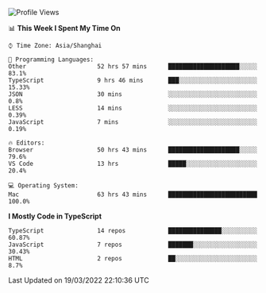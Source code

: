 <!--START_SECTION:waka-->
![Profile Views](http://img.shields.io/badge/Profile%20Views-0-blue)

📊 **This Week I Spent My Time On** 

```text
⌚︎ Time Zone: Asia/Shanghai

💬 Programming Languages: 
Other                    52 hrs 57 mins      ████████████████████░░░░░   83.1% 
TypeScript               9 hrs 46 mins       ███░░░░░░░░░░░░░░░░░░░░░░   15.33% 
JSON                     30 mins             ░░░░░░░░░░░░░░░░░░░░░░░░░   0.8% 
LESS                     14 mins             ░░░░░░░░░░░░░░░░░░░░░░░░░   0.39% 
JavaScript               7 mins              ░░░░░░░░░░░░░░░░░░░░░░░░░   0.19%

🔥 Editors: 
Browser                  50 hrs 43 mins      ████████████████████░░░░░   79.6% 
VS Code                  13 hrs              █████░░░░░░░░░░░░░░░░░░░░   20.4%

💻 Operating System: 
Mac                      63 hrs 43 mins      █████████████████████████   100.0%

```

**I Mostly Code in TypeScript** 

```text
TypeScript               14 repos            ███████████████░░░░░░░░░░   60.87% 
JavaScript               7 repos             ███████░░░░░░░░░░░░░░░░░░   30.43% 
HTML                     2 repos             ██░░░░░░░░░░░░░░░░░░░░░░░   8.7%

```



 Last Updated on 19/03/2022 22:10:36 UTC
<!--END_SECTION:waka-->
